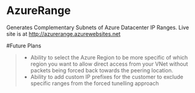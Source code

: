 # AzureRange
Generates Complementary Subnets of Azure Datacenter IP Ranges. Live site is at http://azurerange.azurewebsites.net

#Future Plans
>- Ability to select the Azure Region to be more specific of which region you want to allow direct access from your VNet without packets being forced back towards the peering location.
>- Ability to add custom IP prefixes for the customer to exclude specific ranges from the forced tunelling approach
